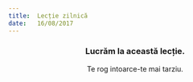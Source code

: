 ```yaml
---
title:  Lecție zilnică
date:   16/08/2017
---
```


### <center>Lucrăm la această lecție.</center>
<center>Te rog intoarce-te mai tarziu.</center>
